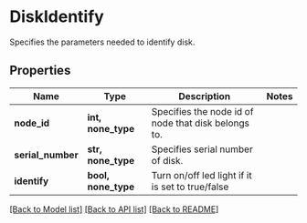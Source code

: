 # DiskIdentify

Specifies the parameters needed to identify disk.

## Properties
Name | Type | Description | Notes
------------ | ------------- | ------------- | -------------
**node_id** | **int, none_type** | Specifies the node id of node that disk belongs to. | 
**serial_number** | **str, none_type** | Specifies serial number of disk. | 
**identify** | **bool, none_type** | Turn on/off led light if it is set to true/false | 

[[Back to Model list]](../README.md#documentation-for-models) [[Back to API list]](../README.md#documentation-for-api-endpoints) [[Back to README]](../README.md)


